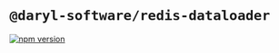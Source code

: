 # `@daryl-software/redis-dataloader`
[![npm version](https://badge.fury.io/js/@daryl-software%2Fredis-dataloader.svg)](https://badge.fury.io/js/@daryl-software%2Fredis-dataloader)
